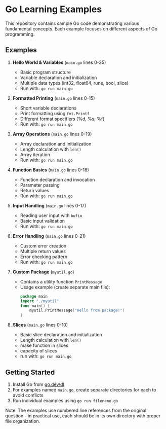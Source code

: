 
# Go Learning Examples

This repository contains sample Go code demonstrating various fundamental concepts. Each example focuses on different aspects of Go programming.

## Examples

1. **Hello World & Variables** (`main.go` lines 0-35)
   - Basic program structure
   - Variable declaration and initialization
   - Multiple data types (int32, float64, rune, bool, slice)
   - Run with: `go run main.go`

2. **Formatted Printing** (`main.go` lines 0-15)
   - Short variable declarations
   - Print formatting using `fmt.Printf`
   - Different format specifiers (%d, %s, %f)
   - Run with: `go run main.go`

3. **Array Operations** (`main.go` lines 0-19)
   - Array declaration and initialization
   - Length calculation with `len()`
   - Array iteration
   - Run with: `go run main.go`

4. **Function Basics** (`main.go` lines 0-18)
   - Function declaration and invocation
   - Parameter passing
   - Return values
   - Run with: `go run main.go`

5. **Input Handling** (`main.go` lines 0-17)
   - Reading user input with `bufio`
   - Basic input validation
   - Run with: `go run main.go`

6. **Error Handling** (`main.go` lines 0-21)
   - Custom error creation
   - Multiple return values
   - Error checking pattern
   - Run with: `go run main.go`

7. **Custom Package** (`myutil.go`)
   - Contains a utility function `PrintMessage`
   - Usage example (create separate main file):
     ```go
     package main
     import "./myutil"
     func main() {
         myutil.PrintMessage("Hello from package!")
     }
     ```
 8. **Slices** (`main.go` lines 0-10)
    - Basic slice declaration and initialization
    - Length calculation with `len()`
    - make function in slices
    - capacity of slices
    - run with: `go run main.go`


## Getting Started

1. Install Go from [go.dev/dl](https://go.dev/dl/)
2. For examples named `main.go`, create separate directories for each to avoid conflicts
3. Run individual examples using `go run filename.go`

Note: The examples use numbered line references from the original question - in practical use, each should be in its own directory with proper file organization.
